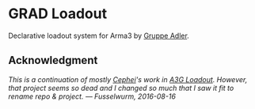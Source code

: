 # GRAD Loadout
Declarative loadout system for Arma3 by [Gruppe Adler](https://www.gruppe-adler.de/).

## Acknowledgment
*This is a continuation of mostly [Cephei](https://github.com/Cephel)'s work in [A3G Loadout](https://github.com/v-Arma/a3g-loadout).*
*However, that project seems so dead and I changed so much that I saw it fit to rename repo & project. –– Fusselwurm, 2016-08-16*
